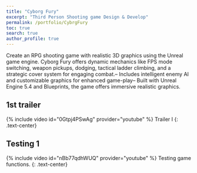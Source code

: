 ```yaml
---
title: "Cyborg Fury"
excerpt: "Third Person Shooting game Design & Develop"
permalink: /portfolio/CybrgFury
toc: true
search: true
author_profile: true
---
```



 Create an RPG shooting game with realistic 3D graphics using the Unreal game engine.
Cyborg Fury offers dynamic mechanics like FPS mode switching, weapon pickups, dodging, tactical ladder climbing, and a
 strategic cover system for engaging combat.– Includes intelligent enemy AI and customizable graphics for enhanced game-play– Built with Unreal Engine 5.4 and Blueprints, the game offers immersive realistic graphics.


## 1st trailer
{% include video id="0Gtpj4PSwAg" provider="youtube" %}
Trailer I
{: .text-center}

## Testing 1
{% include video id="nBb77qdhWUQ" provider="youtube" %}
Testing game functions.
{: .text-center}


